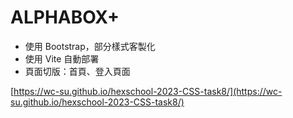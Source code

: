 # ALPHABOX+
- 使用 Bootstrap，部分樣式客製化
- 使用 Vite 自動部署
- 頁面切版：首頁、登入頁面

[https://wc-su.github.io/hexschool-2023-CSS-task8/](https://wc-su.github.io/hexschool-2023-CSS-task8/)

